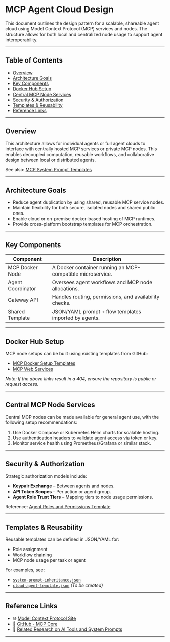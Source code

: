 
# MCP Agent Cloud Design

This document outlines the design pattern for a scalable, shareable agent cloud using Model Context Protocol (MCP) services and nodes. The structure allows for both local and centralized node usage to support agent interoperability.

---

## Table of Contents

- [Overview](#overview)
- [Architecture Goals](#architecture-goals)
- [Key Components](#key-components)
- [Docker Hub Setup](#docker-hub-setup)
- [Central MCP Node Services](#central-mcp-node-services)
- [Security & Authorization](#security--authorization)
- [Templates & Reusability](#templates--reusability)
- [Reference Links](#reference-links)

---

## Overview

This architecture allows for individual agents or full agent clouds to interface with centrally hosted MCP services or private MCP nodes. This enables decoupled computation, reusable workflows, and collaborative design between local or distributed agents.

See also: [MCP System Prompt Templates](./system-prompt-inheritance.json)

---

## Architecture Goals

- Reduce agent duplication by using shared, reusable MCP service nodes.
- Maintain flexibility for both secure, isolated nodes and shared public ones.
- Enable cloud or on-premise docker-based hosting of MCP runtimes.
- Provide cross-platform bootstrap templates for MCP orchestration.

---

## Key Components

| Component          | Description                                                  |
|-------------------|--------------------------------------------------------------|
| MCP Docker Node   | A Docker container running an MCP-compatible microservice.   |
| Agent Coordinator | Oversees agent workflows and MCP node allocations.           |
| Gateway API       | Handles routing, permissions, and availability checks.       |
| Shared Template   | JSON/YAML prompt + flow templates imported by agents.        |

---

## Docker Hub Setup

MCP node setups can be built using existing templates from GitHub:

- [MCP Docker Setup Templates](https://github.com/modelcontextprotocol/docker-templates)
- [MCP Web Services](https://github.com/modelcontextprotocol/web-services)

_Note: If the above links result in a 404, ensure the repository is public or request access._

---

## Central MCP Node Services

Central MCP nodes can be made available for general agent use, with the following setup recommendations:

1. Use Docker Compose or Kubernetes Helm charts for scalable hosting.
2. Use authentication headers to validate agent access via token or key.
3. Monitor service health using Prometheus/Grafana or similar stack.

---

## Security & Authorization

Strategic authorization models include:

- **Keypair Exchange** – Between agents and nodes.
- **API Token Scopes** – Per action or agent group.
- **Agent Role Trust Tiers** – Mapping tiers to node usage permissions.

Reference: [Agent Roles and Permissions Template](../config/templates/system-prompt-inheritance.json)

---

## Templates & Reusability

Reusable templates can be defined in JSON/YAML for:

- Role assignment
- Workflow chaining
- MCP node usage per task or agent

For examples, see:
- [`system-prompt-inheritance.json`](../config/templates/system-prompt-inheritance.json)
- [`cloud-agent-template.json`](../config/templates/cloud-agent-template.json) _(To be created)_

---

## Reference Links

- 🌐 [Model Context Protocol Site](https://mcp.so/)
- 🧠 [GitHub - MCP Core](https://github.com/modelcontextprotocol)
- 📘 [Related Research on AI Tools and System Prompts](https://github.com/x1xhlol/system-prompts-and-models-of-ai-tools)

---
